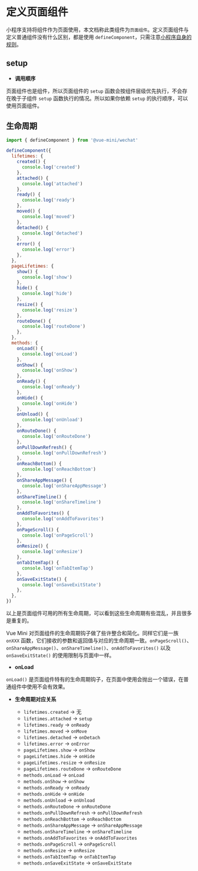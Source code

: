 # 定义页面组件

小程序支持将组件作为页面使用，本文档称此类组件为`页面组件`。定义页面组件与定义普通组件没有什么区别，都是使用 `defineComponent`，只需注意[小程序自身的规则](https://developers.weixin.qq.com/miniprogram/dev/framework/custom-component/component.html#%E4%BD%BF%E7%94%A8-Component-%E6%9E%84%E9%80%A0%E5%99%A8%E6%9E%84%E9%80%A0%E9%A1%B5%E9%9D%A2)。

## setup

- **调用顺序**

页面组件也是组件，所以页面组件的 `setup` 函数会按组件层级优先执行，不会存在晚于子组件 `setup` 函数执行的情况。所以如果你依赖 `setup` 的执行顺序，可以使用页面组件。

## 生命周期

```js
import { defineComponent } from '@vue-mini/wechat'

defineComponent({
  lifetimes: {
    created() {
      console.log('created')
    },
    attached() {
      console.log('attached')
    },
    ready() {
      console.log('ready')
    },
    moved() {
      console.log('moved')
    },
    detached() {
      console.log('detached')
    },
    error() {
      console.log('error')
    },
  },
  pageLifetimes: {
    show() {
      console.log('show')
    },
    hide() {
      console.log('hide')
    },
    resize() {
      console.log('resize')
    },
    routeDone() {
      console.log('routeDone')
    },
  },
  methods: {
    onLoad() {
      console.log('onLoad')
    },
    onShow() {
      console.log('onShow')
    },
    onReady() {
      console.log('onReady')
    },
    onHide() {
      console.log('onHide')
    },
    onUnload() {
      console.log('onUnload')
    },
    onRouteDone() {
      console.log('onRouteDone')
    },
    onPullDownRefresh() {
      console.log('onPullDownRefresh')
    },
    onReachBottom() {
      console.log('onReachBottom')
    },
    onShareAppMessage() {
      console.log('onShareAppMessage')
    },
    onShareTimeline() {
      console.log('onShareTimeline')
    },
    onAddToFavorites() {
      console.log('onAddToFavorites')
    },
    onPageScroll() {
      console.log('onPageScroll')
    },
    onResize() {
      console.log('onResize')
    },
    onTabItemTap() {
      console.log('onTabItemTap')
    },
    onSaveExitState() {
      console.log('onSaveExitState')
    },
  },
})
```

以上是页面组件可用的所有生命周期，可以看到这些生命周期有些混乱，并且很多是重复的。

Vue Mini 对页面组件的生命周期钩子做了些许整合和简化。同样它们是一族 `onXXX` 函数，它们接收的参数和返回值与对应的生命周期一致。`onPageScroll()`、`onShareAppMessage()`、`onShareTimeline()`、`onAddToFavorites()` 以及 `onSaveExitState()` 的使用限制与页面中一样。

- **onLoad**

`onLoad()` 是页面组件特有的生命周期钩子，在页面中使用会抛出一个错误，在普通组件中使用不会有效果。

- **生命周期对应关系**

  - `lifetimes.created` -> 无
  - `lifetimes.attached` -> `setup`
  - `lifetimes.ready` -> `onReady`
  - `lifetimes.moved` -> `onMove`
  - `lifetimes.detached` -> `onDetach`
  - `lifetimes.error` -> `onError`
  - `pageLifetimes.show` -> `onShow`
  - `pageLifetimes.hide` -> `onHide`
  - `pageLifetimes.resize` -> `onResize`
  - `pageLifetimes.routeDone` -> `onRouteDone`
  - `methods.onLoad` -> `onLoad`
  - `methods.onShow` -> `onShow`
  - `methods.onReady` -> `onReady`
  - `methods.onHide` -> `onHide`
  - `methods.onUnload` -> `onUnload`
  - `methods.onRouteDone` -> `onRouteDone`
  - `methods.onPullDownRefresh` -> `onPullDownRefresh`
  - `methods.onReachBottom` -> `onReachBottom`
  - `methods.onShareAppMessage` -> `onShareAppMessage`
  - `methods.onShareTimeline` -> `onShareTimeline`
  - `methods.onAddToFavorites` -> `onAddToFavorites`
  - `methods.onPageScroll` -> `onPageScroll`
  - `methods.onResize` -> `onResize`
  - `methods.onTabItemTap` -> `onTabItemTap`
  - `methods.onSaveExitState` -> `onSaveExitState`
